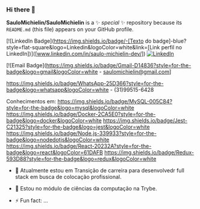 ### Hi there 👋

**SauloMichielin/SauloMichielin** is a ✨ _special_ ✨ repository because its `README.md` (this file) appears on your GitHub profile.

[![LinkedIn Badge](https://img.shields.io/badge/-[Texto do badge]-blue?style=flat-square&logo=Linkedin&logoColor=white&link=[Link perfil no LinkedIn])]([www.linkedin.com/in/saulo-michielin-dev/])
<a href="[www.linkedin.com/in/saulo-michielin-dev/]"><img alt="LinkedIn" src="https://img.shields.io/badge/LinkedIn-0077B5?style=for-the-badge&logo=linkedin&logoColor=white" /></a>

[![Email Badge](https://img.shields.io/badge/Gmail-D14836?style=for-the-badge&logo=gmail&logoColor=white - saulomichielin@gmail.com]

https://img.shields.io/badge/WhatsApp-25D366?style=for-the-badge&logo=whatsapp&logoColor=white - (31)99515-6428

Conhecimentos em:
https://img.shields.io/badge/MySQL-005C84?style=for-the-badge&logo=mysql&logoColor=white
https://img.shields.io/badge/Docker-2CA5E0?style=for-the-badge&logo=docker&logoColor=white
https://img.shields.io/badge/Jest-C21325?style=for-the-badge&logo=jest&logoColor=white
https://img.shields.io/badge/Node.js-339933?style=for-the-badge&logo=nodedotjs&logoColor=white
https://img.shields.io/badge/React-20232A?style=for-the-badge&logo=react&logoColor=61DAFB
https://img.shields.io/badge/Redux-593D88?style=for-the-badge&logo=redux&logoColor=white


- 🔭 Atualmente estou em Transição de carreira para desenvolvedr full stack em busca de colocação profissional.

- 🌱 Estou no módulo de ciências da computação na Trybe.
- ⚡ Fun fact: ...
